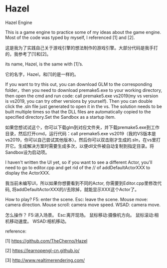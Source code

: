 # Hazel
Hazel Engine

This is a game engine to practice some of my ideas about the game engine. Most of the code was typed by myself, I referenced [1] and [2]. 

这是我为了实践自己关于游戏引擎的想法制作的游戏引擎。大部分代码是我手打的，我参考了[1]和[2]。


its name, Hazel, is the same with [1]’s.

它的名字，Hazel，和[1]的是一样的。


If you want to try this out, you can download GLM to the corresponding folder，then you need to download premake5.exe to your working directory, then open the cmd and run code: call premake5.exe vs2019(my vs version is vs2019, you can try other versions by yourself). Then you can double click the .sln file just generated to open it in the vs. The solution needs to be built multiple times so that the DLL files are automatically copied to the specified directory.Set the Sandbox as a startup item.

如果您想试试这个，你可以下载glm到对应文件夹，并下载premake5.exe到工作目录，然后打开cmd，运行代码：call premake5.exe vs2019（我的VS版本是vs2019，你可以自己尝试其他版本）。然后你可以双击刚才生成的.sln，在vs里打开它。生成解决方案时需要生成多次，以便dll文件被自动复制到指定目录。将Sandbox设为启动项。

I haven't written the UI yet, so if you want to see a different Actor, you'll need to go to editor.cpp and get rid of the // of addDefaultActorXXX to display the ActorXXX.

我当前未编写UI，所以如果你想要看到不同的Actor, 你需要到Editor.cpp里修改代码, 将addDefaultActorXXX的//去除掉，就能显示XXX这个Actor了。

How to play?
F5: enter the scene.
Esc: leave the scene.
Mouse move: camera direction.
Mouse scroll: camera move speed.
WSAD: camera move.

怎么操作？
F5:进入场景。
Esc:离开现场。
鼠标移动:摄像机方向。
鼠标滚动:相机移动速度。
WSAD:相机移动。


reference:

 [1] https://github.com/TheCherno/Hazel
 
 
 [2] https://learnopengl-cn.github.io/
 
 
 [3] http://www.realtimerendering.com/
 
 
